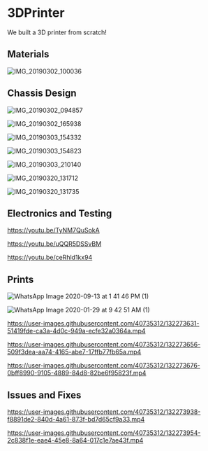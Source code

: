 # 3DPrinter
We built a 3D printer from scratch!

## Materials 

![IMG_20190302_100036](https://user-images.githubusercontent.com/40735312/132270731-20515b5e-1307-4653-9833-bfd88fa9254d.jpg)

## Chassis Design

![IMG_20190302_094857](https://user-images.githubusercontent.com/40735312/132270747-eee76bd2-3e4c-4af8-bd0a-e598a7a0c2d1.jpg)

![IMG_20190302_165938](https://user-images.githubusercontent.com/40735312/132270719-9654e94a-52d7-4ff0-bcb8-8a5811d410b7.jpg)

![IMG_20190303_154332](https://user-images.githubusercontent.com/40735312/132270715-4a6a4333-c8d6-45b7-9a3c-baeecd259fbc.jpg)

![IMG_20190303_154823](https://user-images.githubusercontent.com/40735312/132270692-2380516b-07c3-4872-a271-5c0ff10e75ef.jpg)

![IMG_20190303_210140](https://user-images.githubusercontent.com/40735312/132270678-d1086c6b-9f31-4bc4-8fec-3b3f6484f3e5.jpg)

![IMG_20190320_131712](https://user-images.githubusercontent.com/40735312/132270658-e2e6a4c4-dbcd-4f8d-9c4d-b321cf689e56.jpg)

![IMG_20190320_131735](https://user-images.githubusercontent.com/40735312/132270637-c9640529-e93b-477c-9da1-b055c229e3a7.jpg)

## Electronics and Testing


https://youtu.be/TyNM7QuSokA

https://youtu.be/uQQR5DSSvBM

https://youtu.be/ceRhld1kx94

<!-- [![Alternate Text]({image-url})]({video-url} "Link Title") -->

## Prints

![WhatsApp Image 2020-09-13 at 1 41 46 PM (1)](https://user-images.githubusercontent.com/40735312/132273608-c85d2a6c-b64f-417f-9855-8ea848000549.jpeg)

![WhatsApp Image 2020-01-29 at 9 42 51 AM (1)](https://user-images.githubusercontent.com/40735312/132273865-408f21c7-fea7-4554-a88b-ca122f6f420c.jpeg)


https://user-images.githubusercontent.com/40735312/132273631-51419fde-ca3a-4d0c-949a-ecfe32a0364a.mp4



https://user-images.githubusercontent.com/40735312/132273656-509f3dea-aa74-4165-abe7-17ffb77fb65a.mp4



https://user-images.githubusercontent.com/40735312/132273676-0bff8990-9105-4889-84d8-82be6f95823f.mp4



## Issues and Fixes



https://user-images.githubusercontent.com/40735312/132273938-f8891de2-840d-4a61-873f-bd7d65cf9a33.mp4



https://user-images.githubusercontent.com/40735312/132273954-2c838f1e-eae4-45e8-8a64-017c1e7ae43f.mp4



